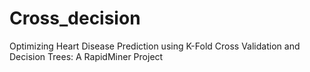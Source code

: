 # Cross_decision
Optimizing Heart Disease Prediction using K-Fold Cross Validation and Decision Trees: A RapidMiner Project
